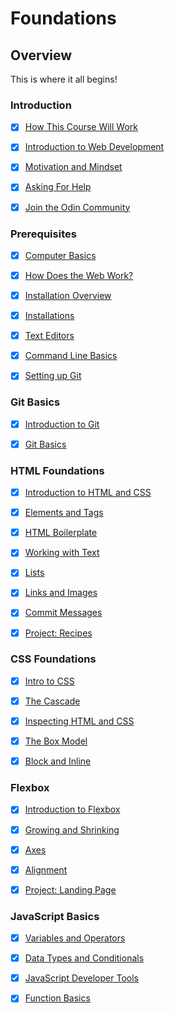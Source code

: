 # **Foundations**

## **Overview**

This is where it all begins!

### **Introduction**

- [x] [How This Course Will Work](https://www.theodinproject.com/lessons/foundations-how-this-course-will-work)

- [x] [Introduction to Web Development](https://www.theodinproject.com/lessons/foundations-introduction-to-web-development)

- [x] [Motivation and Mindset](https://www.theodinproject.com/lessons/foundations-motivation-and-mindset)

- [x] [Asking For Help](https://www.theodinproject.com/lessons/foundations-asking-for-help)

- [x] [Join the Odin Community](https://theodinproject.com/lessons/foundations-join-the-odin-community)

### **Prerequisites**

- [x] [Computer Basics](https://www.theodinproject.com/lessons/foundations-computer-basics)

- [x] [How Does the Web Work?](https://www.theodinproject.com/lessons/foundations-how-does-the-web-work)

- [x] [Installation Overview](https://theodinproject.com/lessons/foundations-installation-overview)

- [x] [Installations](https://www.theodinproject.com/lessons/foundations-installations)

- [x] [Text Editors](https://www.theodinproject.com/lessons/foundations-text-editors)

- [x] [Command Line Basics](https://www.theodinproject.com/lessons/foundations-command-line-basics)

- [x] [Setting up Git](https://www.theodinproject.com/lessons/foundations-setting-up-git)

### Git Basics

- [x] [Introduction to Git](https://www.theodinproject.com/lessons/foundations-introduction-to-git)

- [x] [Git Basics](https://www.theodinproject.com/lessons/foundations-git-basics)

### HTML Foundations

- [x] [Introduction to HTML and CSS](https://www.theodinproject.com/lessons/foundations-introduction-to-html-and-css)

- [x] [Elements and Tags](https://www.theodinproject.com/lessons/foundations-elements-and-tags)

- [x] [HTML Boilerplate](https://www.theodinproject.com/lessons/foundations-html-boilerplate)

- [x] [Working with Text](https://www.theodinproject.com/lessons/foundations-working-with-text)

- [x] [Lists](https://www.theodinproject.com/lessons/foundations-lists)

- [x] [Links and Images](https://www.theodinproject.com/lessons/foundations-links-and-images)

- [x] [Commit Messages](https://www.theodinproject.com/lessons/foundations-commit-messages)

- [x] [Project: Recipes](https://www.theodinproject.com/lessons/foundations-recipes)

### CSS Foundations

- [x] [Intro to CSS](https://www.theodinproject.com/lessons/foundations-intro-to-css)

- [x] [The Cascade](https://www.theodinproject.com/lessons/foundations-the-cascade)

- [x] [Inspecting HTML and CSS](https://theodinproject.com/lessons/foundations-inspecting-html-and-css)

- [x] [The Box Model](https://www.theodinproject.com/lessons/foundations-the-box-model)

- [x] [Block and Inline](https://www.theodinproject.com/lessons/foundations-block-and-inline)

### Flexbox

- [x] [Introduction to Flexbox](https://www.theodinproject.com/lessons/foundations-introduction-to-flexbox)

- [x] [Growing and Shrinking](https://www.theodinproject.com/lessons/foundations-growing-and-shrinking)

- [x] [Axes](https://theodinproject.com/lessons/foundations-axes)

- [x] [Alignment](https://www.theodinproject.com/lessons/foundations-alignment)

- [x] [Project: Landing Page](https://www.theodinproject.com/lessons/foundations-landing-page)

### JavaScript Basics

- [x] [Variables and Operators](https://www.theodinproject.com/lessons/foundations-variables-and-operators)

- [x] [Data Types and Conditionals](https://www.theodinproject.com/lessons/foundations-data-types-and-conditionals)

- [x] [JavaScript Developer Tools](https://www.theodinproject.com/lessons/foundations-javascript-developer-tools)

- [x] [Function Basics](https://www.theodinproject.com/lessons/foundations-function-basics)
